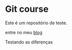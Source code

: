 # Git course

Este é um repositório de teste.

entre no meu [blog](lettersabout.blogspotcom)

Testando as diferenças
